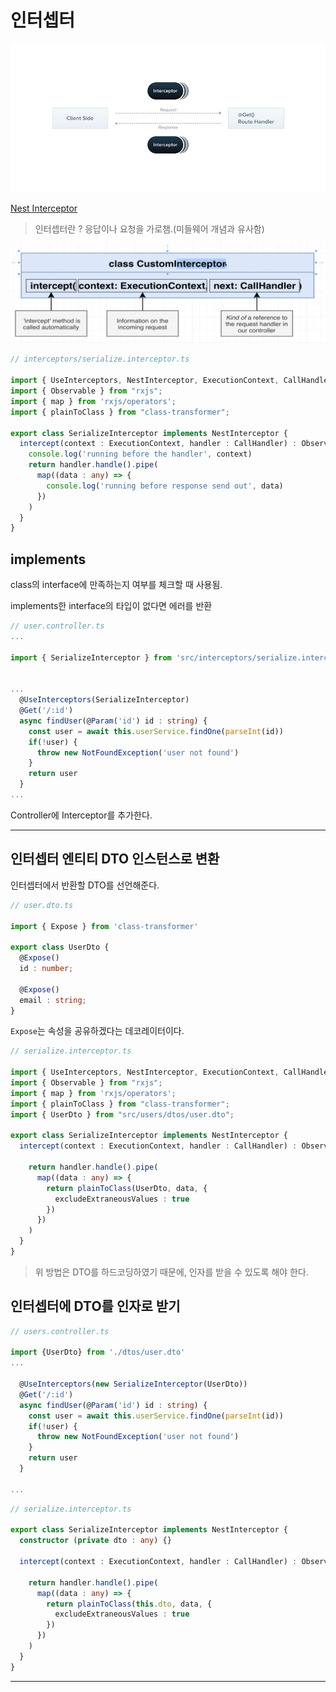 # 인터셉터

![](./src/Interceptors.png)

[Nest Interceptor](https://docs.nestjs.com/interceptors)

> 인터셉터란 ? 응답이나 요청을 가로챔.(미들웨어 개념과 유사함)


![](./src/interceptor_method.png)

```typescript
// interceptors/serialize.interceptor.ts

import { UseInterceptors, NestInterceptor, ExecutionContext, CallHandler } from "@nestjs/common";
import { Observable } from "rxjs";
import { map } from 'rxjs/operators';
import { plainToClass } from "class-transformer";

export class SerializeInterceptor implements NestInterceptor {
  intercept(context : ExecutionContext, handler : CallHandler) : Observable<any> {
    console.log('running before the handler', context)
    return handler.handle().pipe(
      map((data : any) => {
        console.log('running before response send out', data)
      })
    )
  }
}

```


## implements

class의 interface에 만족하는지 여부를 체크할 때 사용됨.

implements한 interface의 타입이 없다면 에러를 반환


```typescript
// user.controller.ts
...

import { SerializeInterceptor } from 'src/interceptors/serialize.interceptor';


...
  @UseInterceptors(SerializeInterceptor)
  @Get('/:id')
  async findUser(@Param('id') id : string) {
    const user = await this.userService.findOne(parseInt(id))
    if(!user) {
      throw new NotFoundException('user not found')
    }
    return user
  }
...

```

Controller에 Interceptor를 추가한다.

---

## 인터셉터 엔티티 DTO 인스턴스로 변환

인터셉터에서 반환할 DTO를 선언해준다.

```typescript
// user.dto.ts

import { Expose } from 'class-transformer'

export class UserDto {
  @Expose()
  id : number;

  @Expose()
  email : string;
}

```

`Expose`는 속성을 공유하겠다는 데코레이터이다.

```typescript
// serialize.interceptor.ts

import { UseInterceptors, NestInterceptor, ExecutionContext, CallHandler } from "@nestjs/common";
import { Observable } from "rxjs";
import { map } from 'rxjs/operators';
import { plainToClass } from "class-transformer";
import { UserDto } from "src/users/dtos/user.dto";

export class SerializeInterceptor implements NestInterceptor {
  intercept(context : ExecutionContext, handler : CallHandler) : Observable<any> {

    return handler.handle().pipe(
      map((data : any) => {
        return plainToClass(UserDto, data, {
          excludeExtraneousValues : true
        })
      })
    )
  }
}
```

> 위 방법은 DTO를 하드코딩하였기 때문에, 인자를 받을 수 있도록 해야 한다.

## 인터셉터에 DTO를 인자로 받기

```typescript
// users.controller.ts

import {UserDto} from './dtos/user.dto'
...

  @UseInterceptors(new SerializeInterceptor(UserDto))
  @Get('/:id')
  async findUser(@Param('id') id : string) {
    const user = await this.userService.findOne(parseInt(id))
    if(!user) {
      throw new NotFoundException('user not found')
    }
    return user
  }

...

```

```typescript
// serialize.interceptor.ts

export class SerializeInterceptor implements NestInterceptor {
  constructor (private dto : any) {}

  intercept(context : ExecutionContext, handler : CallHandler) : Observable<any> {

    return handler.handle().pipe(
      map((data : any) => {
        return plainToClass(this.dto, data, {
          excludeExtraneousValues : true
        })
      })
    )
  }
}
```

--- 